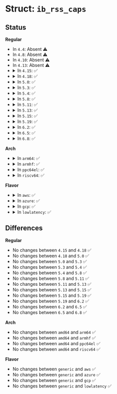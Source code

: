 # Struct: <code>ib_rss_caps</code>

## Status
<b>Regular</b>
<ul>
<li>
In <code>4.4</code>: Absent ⚠️
</li>
<li>
In <code>4.8</code>: Absent ⚠️
</li>
<li>
In <code>4.10</code>: Absent ⚠️
</li>
<li>
In <code>4.13</code>: Absent ⚠️
</li>
<li>
<details>
<summary>In <code>4.15</code>: ✅</summary>

```c
struct ib_rss_caps {
    u32 supported_qpts;
    u32 max_rwq_indirection_tables;
    u32 max_rwq_indirection_table_size;
};
```
</details>
</li>
<li>
<details>
<summary>In <code>4.18</code>: ✅</summary>

```c
struct ib_rss_caps {
    u32 supported_qpts;
    u32 max_rwq_indirection_tables;
    u32 max_rwq_indirection_table_size;
};
```
</details>
</li>
<li>
<details>
<summary>In <code>5.0</code>: ✅</summary>

```c
struct ib_rss_caps {
    u32 supported_qpts;
    u32 max_rwq_indirection_tables;
    u32 max_rwq_indirection_table_size;
};
```
</details>
</li>
<li>
<details>
<summary>In <code>5.3</code>: ✅</summary>

```c
struct ib_rss_caps {
    u32 supported_qpts;
    u32 max_rwq_indirection_tables;
    u32 max_rwq_indirection_table_size;
};
```
</details>
</li>
<li>
<details>
<summary>In <code>5.4</code>: ✅</summary>

```c
struct ib_rss_caps {
    u32 supported_qpts;
    u32 max_rwq_indirection_tables;
    u32 max_rwq_indirection_table_size;
};
```
</details>
</li>
<li>
<details>
<summary>In <code>5.8</code>: ✅</summary>

```c
struct ib_rss_caps {
    u32 supported_qpts;
    u32 max_rwq_indirection_tables;
    u32 max_rwq_indirection_table_size;
};
```
</details>
</li>
<li>
<details>
<summary>In <code>5.11</code>: ✅</summary>

```c
struct ib_rss_caps {
    u32 supported_qpts;
    u32 max_rwq_indirection_tables;
    u32 max_rwq_indirection_table_size;
};
```
</details>
</li>
<li>
<details>
<summary>In <code>5.13</code>: ✅</summary>

```c
struct ib_rss_caps {
    u32 supported_qpts;
    u32 max_rwq_indirection_tables;
    u32 max_rwq_indirection_table_size;
};
```
</details>
</li>
<li>
<details>
<summary>In <code>5.15</code>: ✅</summary>

```c
struct ib_rss_caps {
    u32 supported_qpts;
    u32 max_rwq_indirection_tables;
    u32 max_rwq_indirection_table_size;
};
```
</details>
</li>
<li>
<details>
<summary>In <code>5.19</code>: ✅</summary>

```c
struct ib_rss_caps {
    u32 supported_qpts;
    u32 max_rwq_indirection_tables;
    u32 max_rwq_indirection_table_size;
};
```
</details>
</li>
<li>
<details>
<summary>In <code>6.2</code>: ✅</summary>

```c
struct ib_rss_caps {
    u32 supported_qpts;
    u32 max_rwq_indirection_tables;
    u32 max_rwq_indirection_table_size;
};
```
</details>
</li>
<li>
<details>
<summary>In <code>6.5</code>: ✅</summary>

```c
struct ib_rss_caps {
    u32 supported_qpts;
    u32 max_rwq_indirection_tables;
    u32 max_rwq_indirection_table_size;
};
```
</details>
</li>
<li>
<details>
<summary>In <code>6.8</code>: ✅</summary>

```c
struct ib_rss_caps {
    u32 supported_qpts;
    u32 max_rwq_indirection_tables;
    u32 max_rwq_indirection_table_size;
};
```
</details>
</li>
</ul>
<b>Arch</b>
<ul>
<li>
<details>
<summary>In <code>arm64</code>: ✅</summary>

```c
struct ib_rss_caps {
    u32 supported_qpts;
    u32 max_rwq_indirection_tables;
    u32 max_rwq_indirection_table_size;
};
```
</details>
</li>
<li>
<details>
<summary>In <code>armhf</code>: ✅</summary>

```c
struct ib_rss_caps {
    u32 supported_qpts;
    u32 max_rwq_indirection_tables;
    u32 max_rwq_indirection_table_size;
};
```
</details>
</li>
<li>
<details>
<summary>In <code>ppc64el</code>: ✅</summary>

```c
struct ib_rss_caps {
    u32 supported_qpts;
    u32 max_rwq_indirection_tables;
    u32 max_rwq_indirection_table_size;
};
```
</details>
</li>
<li>
<details>
<summary>In <code>riscv64</code>: ✅</summary>

```c
struct ib_rss_caps {
    u32 supported_qpts;
    u32 max_rwq_indirection_tables;
    u32 max_rwq_indirection_table_size;
};
```
</details>
</li>
</ul>
<b>Flavor</b>
<ul>
<li>
<details>
<summary>In <code>aws</code>: ✅</summary>

```c
struct ib_rss_caps {
    u32 supported_qpts;
    u32 max_rwq_indirection_tables;
    u32 max_rwq_indirection_table_size;
};
```
</details>
</li>
<li>
<details>
<summary>In <code>azure</code>: ✅</summary>

```c
struct ib_rss_caps {
    u32 supported_qpts;
    u32 max_rwq_indirection_tables;
    u32 max_rwq_indirection_table_size;
};
```
</details>
</li>
<li>
<details>
<summary>In <code>gcp</code>: ✅</summary>

```c
struct ib_rss_caps {
    u32 supported_qpts;
    u32 max_rwq_indirection_tables;
    u32 max_rwq_indirection_table_size;
};
```
</details>
</li>
<li>
<details>
<summary>In <code>lowlatency</code>: ✅</summary>

```c
struct ib_rss_caps {
    u32 supported_qpts;
    u32 max_rwq_indirection_tables;
    u32 max_rwq_indirection_table_size;
};
```
</details>
</li>
</ul>

## Differences
<b>Regular</b>
<ul>
<li>
No changes between <code>4.15</code> and <code>4.18</code> ✅
</li>
<li>
No changes between <code>4.18</code> and <code>5.0</code> ✅
</li>
<li>
No changes between <code>5.0</code> and <code>5.3</code> ✅
</li>
<li>
No changes between <code>5.3</code> and <code>5.4</code> ✅
</li>
<li>
No changes between <code>5.4</code> and <code>5.8</code> ✅
</li>
<li>
No changes between <code>5.8</code> and <code>5.11</code> ✅
</li>
<li>
No changes between <code>5.11</code> and <code>5.13</code> ✅
</li>
<li>
No changes between <code>5.13</code> and <code>5.15</code> ✅
</li>
<li>
No changes between <code>5.15</code> and <code>5.19</code> ✅
</li>
<li>
No changes between <code>5.19</code> and <code>6.2</code> ✅
</li>
<li>
No changes between <code>6.2</code> and <code>6.5</code> ✅
</li>
<li>
No changes between <code>6.5</code> and <code>6.8</code> ✅
</li>
</ul>
<b>Arch</b>
<ul>
<li>
No changes between <code>amd64</code> and <code>arm64</code> ✅
</li>
<li>
No changes between <code>amd64</code> and <code>armhf</code> ✅
</li>
<li>
No changes between <code>amd64</code> and <code>ppc64el</code> ✅
</li>
<li>
No changes between <code>amd64</code> and <code>riscv64</code> ✅
</li>
</ul>
<b>Flavor</b>
<ul>
<li>
No changes between <code>generic</code> and <code>aws</code> ✅
</li>
<li>
No changes between <code>generic</code> and <code>azure</code> ✅
</li>
<li>
No changes between <code>generic</code> and <code>gcp</code> ✅
</li>
<li>
No changes between <code>generic</code> and <code>lowlatency</code> ✅
</li>
</ul>
